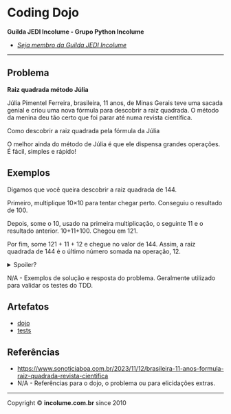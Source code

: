 # Coding Dojo

**Guilda JEDI Incolume - Grupo Python Incolume**

- _[Seja membro da Guilda JEDI Incolume](https://discord.gg/eBNamXVtBW)_

---

## Problema

**Raiz quadrada método Júlia**

Júlia Pimentel Ferreira, brasileira, 11 anos, de Minas Gerais teve uma sacada genial e criou uma nova fórmula para descobrir a raiz quadrada. O método da menina deu tão certo que foi parar até numa revista científica.

Como descobrir a raiz quadrada pela fórmula da Júlia

O melhor ainda do método de Júlia é que ele dispensa grandes operações. É fácil, simples e rápido!


## Exemplos

Digamos que você queira descobrir a raiz quadrada de 144.

Primeiro, multiplique 10×10 para tentar chegar perto. Conseguiu o resultado de 100.

Depois, some o 10, usado na primeira multiplicação, o seguinte 11 e o resultado anterior. 10+11+100. Chegou em 121.

Por fim, some 121 + 11 + 12 e chegue no valor de 144. Assim, a raiz quadrada de 144 é o último número somada na operação, 12.


<details>
  <summary>Spoiler?</summary>
   Considerar em caso de fatoração:

    > modo pythônico
    > sem condicionais
    > estruturas performáticas
    > redução de complexidade ciclomática
    > análise assintótica de algoritmos (big O)

</details>

N/A - Exemplos de solução e resposta do problema. Geralmente utilizado para validar os testes do TDD.

## Artefatos

- [dojo](./__init__.py)
- [tests](./test_20240603.py)


## Referências

- https://www.sonoticiaboa.com.br/2023/11/12/brasileira-11-anos-formula-raiz-quadrada-revista-cientifica
- N/A - Referências para o dojo, o problema ou para elicidações extras.

---

Copyright &copy; **incolume.com.br** since 2010
